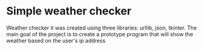 # Simple weather checker
Weather checker it was created using three libraries: urllib, json, tkinter. 
The main goal of the project is to create a prototype program that will show the weather based on the user's ip address
